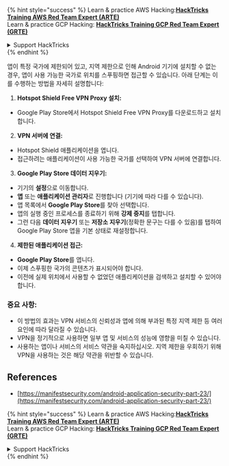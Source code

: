 {% hint style="success" %}
Learn & practice AWS Hacking:<img src="/.gitbook/assets/arte.png" alt="" data-size="line">[**HackTricks Training AWS Red Team Expert (ARTE)**](https://training.hacktricks.xyz/courses/arte)<img src="/.gitbook/assets/arte.png" alt="" data-size="line">\
Learn & practice GCP Hacking: <img src="/.gitbook/assets/grte.png" alt="" data-size="line">[**HackTricks Training GCP Red Team Expert (GRTE)**<img src="/.gitbook/assets/grte.png" alt="" data-size="line">](https://training.hacktricks.xyz/courses/grte)

<details>

<summary>Support HackTricks</summary>

* Check the [**subscription plans**](https://github.com/sponsors/carlospolop)!
* **Join the** 💬 [**Discord group**](https://discord.gg/hRep4RUj7f) or the [**telegram group**](https://t.me/peass) or **follow** us on **Twitter** 🐦 [**@hacktricks\_live**](https://twitter.com/hacktricks\_live)**.**
* **Share hacking tricks by submitting PRs to the** [**HackTricks**](https://github.com/carlospolop/hacktricks) and [**HackTricks Cloud**](https://github.com/carlospolop/hacktricks-cloud) github repos.

</details>
{% endhint %}

앱이 특정 국가에 제한되어 있고, 지역 제한으로 인해 Android 기기에 설치할 수 없는 경우, 앱이 사용 가능한 국가로 위치를 스푸핑하면 접근할 수 있습니다. 아래 단계는 이를 수행하는 방법을 자세히 설명합니다:

1. **Hotspot Shield Free VPN Proxy 설치:**
- Google Play Store에서 Hotspot Shield Free VPN Proxy를 다운로드하고 설치합니다.

2. **VPN 서버에 연결:**
- Hotspot Shield 애플리케이션을 엽니다.
- 접근하려는 애플리케이션이 사용 가능한 국가를 선택하여 VPN 서버에 연결합니다.

3. **Google Play Store 데이터 지우기:**
- 기기의 **설정**으로 이동합니다.
- **앱** 또는 **애플리케이션 관리자**로 진행합니다 (기기에 따라 다를 수 있습니다).
- 앱 목록에서 **Google Play Store**를 찾아 선택합니다.
- 앱의 실행 중인 프로세스를 종료하기 위해 **강제 중지**를 탭합니다.
- 그런 다음 **데이터 지우기** 또는 **저장소 지우기**(정확한 문구는 다를 수 있음)를 탭하여 Google Play Store 앱을 기본 상태로 재설정합니다.

4. **제한된 애플리케이션 접근:**
- **Google Play Store**를 엽니다.
- 이제 스푸핑한 국가의 콘텐츠가 표시되어야 합니다.
- 이전에 실제 위치에서 사용할 수 없었던 애플리케이션을 검색하고 설치할 수 있어야 합니다.

### 중요 사항:
- 이 방법의 효과는 VPN 서비스의 신뢰성과 앱에 의해 부과된 특정 지역 제한 등 여러 요인에 따라 달라질 수 있습니다.
- VPN을 정기적으로 사용하면 일부 앱 및 서비스의 성능에 영향을 미칠 수 있습니다.
- 사용하는 앱이나 서비스의 서비스 약관을 숙지하십시오. 지역 제한을 우회하기 위해 VPN을 사용하는 것은 해당 약관을 위반할 수 있습니다.

## References
* [https://manifestsecurity.com/android-application-security-part-23/](https://manifestsecurity.com/android-application-security-part-23/)


{% hint style="success" %}
Learn & practice AWS Hacking:<img src="/.gitbook/assets/arte.png" alt="" data-size="line">[**HackTricks Training AWS Red Team Expert (ARTE)**](https://training.hacktricks.xyz/courses/arte)<img src="/.gitbook/assets/arte.png" alt="" data-size="line">\
Learn & practice GCP Hacking: <img src="/.gitbook/assets/grte.png" alt="" data-size="line">[**HackTricks Training GCP Red Team Expert (GRTE)**<img src="/.gitbook/assets/grte.png" alt="" data-size="line">](https://training.hacktricks.xyz/courses/grte)

<details>

<summary>Support HackTricks</summary>

* Check the [**subscription plans**](https://github.com/sponsors/carlospolop)!
* **Join the** 💬 [**Discord group**](https://discord.gg/hRep4RUj7f) or the [**telegram group**](https://t.me/peass) or **follow** us on **Twitter** 🐦 [**@hacktricks\_live**](https://twitter.com/hacktricks\_live)**.**
* **Share hacking tricks by submitting PRs to the** [**HackTricks**](https://github.com/carlospolop/hacktricks) and [**HackTricks Cloud**](https://github.com/carlospolop/hacktricks-cloud) github repos.

</details>
{% endhint %}
